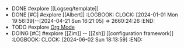 - DONE #explore [[Logseq/template]]
- DONE [#C] #explore [[Albert]]
  :LOGBOOK:
  CLOCK: [2024-01-01 Mon 19:56:39]--[2024-04-21 Sun 16:21:05] =>  2660:24:26
  :END:
- TODO #explore [Org Mode](https://orgmode.org/)
- DOING [#C] #explore [[Zim]] -- [[Zsh]] [[configuration framework]]
  :LOGBOOK:
  CLOCK: [2024-06-02 Sun 18:13:59]
  :END: